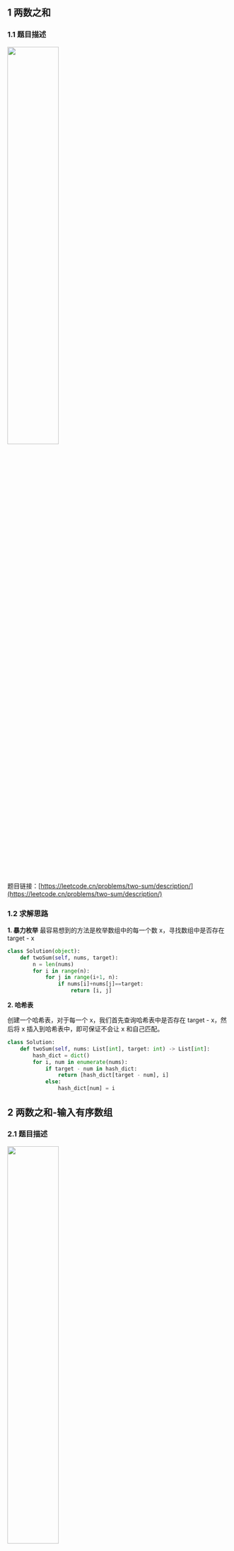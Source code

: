 ## 1 两数之和
### 1.1 题目描述

<img src ="https://img-blog.csdnimg.cn/115c834af9a145adbf57f9f339ffcc3c.png#pic_center" width = 48%>

题目链接：[https://leetcode.cn/problems/two-sum/description/](https://leetcode.cn/problems/two-sum/description/)

### 1.2 求解思路

**1. 暴力枚举**
最容易想到的方法是枚举数组中的每一个数 x，寻找数组中是否存在 target - x

```python
class Solution(object):
    def twoSum(self, nums, target):
        n = len(nums)
        for i in range(n):
            for j in range(i+1, n):
                if nums[i]+nums[j]==target:
                    return [i, j]
```

**2. 哈希表**

创建一个哈希表，对于每一个 x，我们首先查询哈希表中是否存在 target - x，然后将 x 插入到哈希表中，即可保证不会让 x 和自己匹配。

```python
class Solution:
    def twoSum(self, nums: List[int], target: int) -> List[int]:
        hash_dict = dict()
        for i, num in enumerate(nums):
            if target - num in hash_dict:
                return [hash_dict[target - num], i]
            else:
                hash_dict[num] = i
```


## 2 两数之和-输入有序数组
### 2.1 题目描述

<img src ="https://img-blog.csdnimg.cn/e90b16c456204a99a476695f0cd0c172.png#pic_center" width = 48%>

题目链接：[https://leetcode.cn/problems/two-sum-ii-input-array-is-sorted/](https://leetcode.cn/problems/two-sum-ii-input-array-is-sorted/)


### 2.2 思路分析

**1. 二分查找**

在数组中找到两个数，使得它们的和等于目标值，可以首先固定第一个数，然后寻找第二个数，第二个数等于目标值减去第一个数的差。利用数组的有序性质，可以通过二分查找的方法寻找第二个数。为了避免重复寻找，在寻找第二个数时，只在第一个数的右侧寻找。

```python
class Solution:
    def twoSum(self, numbers: List[int], target: int) -> List[int]:
        n = len(numbers)
        for i in range(n):
            low, high = i + 1, n - 1
            while low <= high:
                mid = (low + high) // 2
                if numbers[mid] == target - numbers[i]:
                    return [i + 1, mid + 1]
                elif numbers[mid] > target - numbers[i]:
                    high = mid - 1
                else:
                    low = mid + 1
        
        return [-1, -1]
```

**复杂度分析**
- 时间复杂度：$O(nlog⁡n)$，其中 $n$ 是数组的长度。需要遍历数组一次确定第一个数，时间复杂度是 $O(n)$，寻找第二个数使用二分查找，时间复杂度是 $O(logn)$，因此总时间复杂度是 $O(nlogn)$。
- 空间复杂度：$O(1)$。




**2. 双指针**

思路参考自————[一张图告诉你 O(n) 的双指针解法的本质原理](https://leetcode.cn/problems/two-sum-ii-input-array-is-sorted/solutions/87919/yi-zhang-tu-gao-su-ni-on-de-shuang-zhi-zhen-jie-fa/?orderBy=most_votes)
为什么双指针往中间移动时，不会漏掉某些情况呢？

在这道题中，我们要寻找的是符合条件的一对下标 (i,j)(i, j)(i,j)，它们需要满足的约束条件是：
- i、j 都是合法的下标，即 $0 \leq i < n, 0 \leq j < n$
- i < j（题目要求）


而我们希望从中找到满足 $A[i] + A[j] == target$ 的下标 (i,j)。以 n=8 为例，这时候全部的搜索空间是：

<img src ="https://img-blog.csdnimg.cn/ccd6f26d1ceb41ccb9f510b6fd0e227d.jpeg#pic_center" width = 48%>

由于 $i、j$ 的约束条件的限制，搜索空间是白色的倒三角部分。可以看到，搜索空间的大小是 $O(n^2)$ 数量级的。如果用暴力解法求解，一次只检查一个单元格，那么时间复杂度一定是 $O(n^2)$。要想得到 $O(n)$ 的解法，我们就需要能够一次排除多个单元格。那么我们来看看，本题的双指针解法是如何削减搜索空间的：


一开始，我们检查右上方单元格 (0,7)，即计算 $A[0] + A[7]$，与 target 进行比较。如果不相等的话，则要么大于 target，要么小于 target。

<img src ="https://img-blog.csdnimg.cn/335b5249a1cd47409e99ad59dd70d3c3.jpeg#pic_center" width = 48%>

假设此时 $A[0] + A[7]$ 小于 target。这时候，我们应该去找和更大的两个数。由于 A[7] 已经是最大的数了，其他的数跟 A[0] 相加，和只会更小。也就是说 $A[0] + A[6] 、A[0] + A[5]、\cdots、A[0] + A[1]$ 也都小于 target，这些都是不合要求的解，可以一次排除。这相当于 $i=0$ 的情况全部被排除。对应用双指针解法的代码，就是 $i++$，对应于搜索空间，就是削减了一行的搜索空间，如下图所示。

<img src ="https://img-blog.csdnimg.cn/e5b35b130b324b4eb7fe9a9cba82cffa.jpeg#pic_center" width = 48%>

排除掉了搜索空间中的一行之后，我们再看剩余的搜索空间，仍然是倒三角形状。我们检查右上方的单元格 $(1,7)$，计算 $A[1] + A[7]$ 与 target 进行比较。

<img src ="https://img-blog.csdnimg.cn/192085754cf945e39bf2738466c28851.jpeg#pic_center" width = 48%>

假设此时 $A[0] + A[7]$ 大于 target。这时候，我们应该去找 和更小的两个数。由于 A[1] 已经是当前搜索空间最小的数了，其他的数跟 A[7] 相加的话，和只会更大。也就是说 $A[1] + A[7] 、A[2] + A[7]、\cdots、A[6] + A[7]$ 也都大于 target，这些都是不合要求的解，可以一次排除。这相当于 $j=0$ 的情况全部被排除。对应用双指针解法的代码，就是 $j++$，对应于搜索空间，就是削减了一列的搜索空间，如下图所示。

<img src ="https://img-blog.csdnimg.cn/b46f7ef8ae284f83abb89e97c87c0758.jpeg#pic_center" width = 48%>


可以看到，无论 $A[i] + A[j]$ 的结果是大了还是小了，我们都可以排除掉一行或者一列的搜索空间。经过 $n$ 步以后，就能排除所有的搜索空间，检查完所有的可能性。搜索空间的减小过程如下面动图所示：

<img src ="https://img-blog.csdnimg.cn/7475366987554fc5b03f81c7c4c09b4e.gif#pic_center" width = 48%>


```python
class Solution:
    def twoSum(self, numbers: List[int], target: int) -> List[int]:
        head, tail = 0, len(numbers)-1
        while head < tail:
            two_sum = numbers[head] + numbers[tail]
            if two_sum == target:
                return [head+1, tail+1]
            elif two_sum > target:
                tail -= 1
            else:
                head += 1
```

**复杂度分析**

- 时间复杂度：$O(n)$，其中 $n$ 是数组的长度。两个指针移动的总次数最多为 $n$ 次。
- 空间复杂度：$O(1)$。


## 3 三数之和
### 3.1 题目描述

<img src ="https://img-blog.csdnimg.cn/fddb00219fde407689a52836eac6282a.png#pic_center" width = 48%>

题目链接：[https://leetcode.cn/problems/3sum/](https://leetcode.cn/problems/3sum/)


### 3.2 思路分析

**1. 排序+双指针**
算法流程：
1. 特判，对于数组长度 $n$，如果数组为 `None` 或者数组长度小于 $3$，返回 []。
2. 对数组进行排序。
3. 遍历排序后数组：
    - 若 $nums[i]>0$：因为已经排序好，所以后面不可能有三个数加和等于 0，直接返回结果。
    - 对于重复元素：跳过，避免出现重复解令左指针 $L=i+1$，右指针 $R=n−1$，当 $L<R$ 时，执行循环：
        - 当 $nums[i]+nums[L]+nums[R]==0$，执行循环，判断左界和右界是否和下一位置重复，去除重复解。并同时将 $L,R$ 移到下一位置，寻找新的解
        - 若和大于 0，说明 $nums[R]$ 太大，R 左移
        - 若和小于 0，说明 nums[L] 太小，L 右移

```python
class Solution:
    def threeSum(self, nums: List[int]) -> List[List[int]]:
        nums_sorted = sorted(nums)
        result = []
        for i in range(len(nums_sorted)):
            if nums_sorted[i] > 0:                              # 排序之后如果第一个元素已经大于零，那么无论如何组合都不可能凑成三元组，直接返回结果就可以了
                return result
            '''
            # 错误去重a方法，将会漏掉-1,-1,2 这种情况
            if (nums[i] == nums[i + 1]) {
                continue;
            }
            '''
            if i>0 and nums_sorted[i] == nums_sorted[i-1]:      # 第一个数大于 0，后面的数都比它大，肯定不成立了
                continue
            left = i+1
            right = len(nums_sorted)-1
            while left < right:
                '''
                # 去重复逻辑如果放在这里，0，0，0 的情况，可能直接导致 right<=left 了，从而漏掉了 0,0,0 这种三元组
                while (right > left && nums[right] == nums[right - 1]) right--;
                while (right > left && nums[left] == nums[left + 1]) left++;
                '''
                if nums_sorted[i]+nums_sorted[left]+nums_sorted[right] == 0:
                    result.append([nums_sorted[i], nums_sorted[left], nums_sorted[right]])
                    # 在要增加 left，减小 right，但是不能重复，比如: [-2, -1, -1, -1, 3, 3, 3], 
                    # i = 0, left = 1, right = 6, [-2, -1, 3] 的答案加入后，需要排除重复的 -1 和 3
                    while left < right and nums_sorted[left] == nums_sorted[left+1]:
                        left += 1
                    while left < right and nums_sorted[right] == nums_sorted[right-1]:
                        right -= 1
                    # 找到答案时双指针同时收缩
                    left += 1
                    right -= 1
                elif nums_sorted[i]+nums_sorted[left]+nums_sorted[right] > 0:
                    right -= 1
                else:
                    left += 1

        return result
```


<img src ="https://img-blog.csdnimg.cn/e9c94225aa1a408b94283a30d59f118c.gif#pic_center" width = 48%>

**复杂度分析**
- 时间复杂度：$O(n^2)$，数组排序 $O(NlogN)$，遍历数组 $O(n)$，双指针遍历 $O(n)$，总体 $O(NlogN)+O(n)∗O(n)$，$O(n^2)$
- 空间复杂度：$O(1)$



## 4 四数之和
### 4.1 题目描述

<img src ="https://img-blog.csdnimg.cn/859ee016692d43629e0a6e59f6469c4f.png#pic_center" width = 48%>

题目链接：[https://leetcode.cn/problems/4sum/](https://leetcode.cn/problems/4sum/)


### 4.2 思路分析
**1. 排序 + 双指针**

最朴素的方法是使用四重循环枚举所有的四元组，然后使用哈希表进行去重操作，得到不包含重复四元组的最终答案。假设数组的长度是 $n$，则该方法中，枚举的时间复杂度为 $O(n^4)$，去重操作的时间复杂度和空间复杂度也很高，因此需要换一种思路。

为了避免枚举到重复四元组，则需要保证每一重循环枚举到的元素不小于其上一重循环枚举到的元素，且在同一重循环中不能多次枚举到相同的元素。

为了实现上述要求，可以对数组进行排序，并且在循环过程中遵循以下两点：
- 每一种循环枚举到的下标必须大于上一重循环枚举到的下标；
- 同一重循环中，如果当前元素与上一个元素相同，则跳过当前元素。

使用上述方法，可以避免枚举到重复四元组，但是由于仍使用四重循环，时间复杂度仍是 $O(n^4
)$。注意到数组已经被排序，因此可以使用双指针的方法去掉一重循环。

使用两重循环分别枚举前两个数，然后在两重循环枚举到的数之后使用双指针枚举剩下的两个数。假设两重循环枚举到的前两个数分别位于下标 $i$ 和 $j$，其中 $i<j$。初始时，左右指针分别指向下标 $j+1$ 和下标 $n−1$。每次计算四个数的和，并进行如下操作：
- 如果和等于 target，则将枚举到的四个数加到答案中，然后将左指针右移直到遇到不同的数，将右指针左移直到遇到不同的数；
- 如果和小于 target，则将左指针右移一位；
- 如果和大于 target，则将右指针左移一位。

使用双指针枚举剩下的两个数的时间复杂度是 $O(n)$, 因此总时间复杂度是 $O(n^3)$，低于 $O(n^4)$。

```python
class Solution:
    def fourSum(self, nums: List[int], target: int) -> List[List[int]]:
        nums_sorted = sorted(nums)
        result = []
        length = len(nums)
        for i in range(length): 
            # 剪枝处理
            if nums_sorted[i] > target and nums_sorted[i] >= 0:     # 只有满足target>=0或者nums_sorted>=[0]，必然不用遍历
                break
            # 对 nums_sorted[i] 去重
            if i > 0 and nums_sorted[i] == nums_sorted[i-1]:
                continue
            for j in range(i+1, length):        # 比原来多一层循环
                # 二级剪枝处理
                if nums_sorted[i] + nums_sorted[j] > target and nums_sorted[i] + nums_sorted[j] >= 0:
                    break   # 这里直接 return 会出错
                # 对 nums_sorted[j] 去重
                if j > i+1 and nums_sorted[j] == nums_sorted[j-1]:
                    continue
                left = j + 1
                right = length - 1
                while left < right:
                    if nums_sorted[i] + nums_sorted[j] + nums_sorted[left] + nums_sorted[right] == target:
                        result.append([nums_sorted[i], nums_sorted[j], nums_sorted[left], nums_sorted[right]])
                        while left < right and nums_sorted[left] == nums_sorted[left+1]:
                            left += 1
                        while left < right and nums_sorted[right] == nums_sorted[right-1]:
                            right -= 1
                        left += 1
                        right -= 1
                    elif nums_sorted[i] + nums_sorted[j] + nums_sorted[left] + nums_sorted[right] > target:
                        right -= 1
                    else:
                        left += 1
        return result
```

## 5 最接近的三数之和
### 5.1 题目描述

<img src ="https://img-blog.csdnimg.cn/b659a65060434092baf958d566165a36.png#pic_center" width = 64%>

题目链接：[https://leetcode.cn/problems/3sum-closest/description/](https://leetcode.cn/problems/3sum-closest/description/)


### 5.2 思路分析

**1. 排序+双指针**

```python
class Solution:
    def threeSumClosest(self, nums: List[int], target: int) -> int:
        nums_sorted = sorted(nums)
        diff = float('inf')         # 初始化，因为找最小值，因此把初始值设置成实数的最大值
        length = len(nums)          # 排序是前提
        for i in range(length):
            if i > 0 and nums_sorted[i] == nums_sorted[i-1]:    # 常见的剪枝操作
                continue
            left = i+1                                          # 双指针：指针对撞
            right = length-1 
            while left < right:
                temp = nums_sorted[left] + nums_sorted[right] + nums_sorted[i]
                if abs(temp-target) < diff:     
                    diff = abs(temp-target)
                    ans = temp
                # 不管是变小还是变大，尝试的作用是让 temp 与 target 更接近，即 temp 与 target 的绝对值之差越来越小
                if temp > target:        # 如果大了，尝试右边界收缩一格，让 temp 变小
                    right -= 1
                elif temp < target:     # 如果小了，尝试左边界收缩一格，让 target 变大
                    left += 1
                else:                   # 如果已经等于 target 的话, 肯定是最接近的，根据题目要求，返回这三个数的和
                    return target
        return ans
```
<img src ="https://img-blog.csdnimg.cn/4c1e5f8bccd24b64b5aa661e33078775.gif#pic_center" width = 64%>